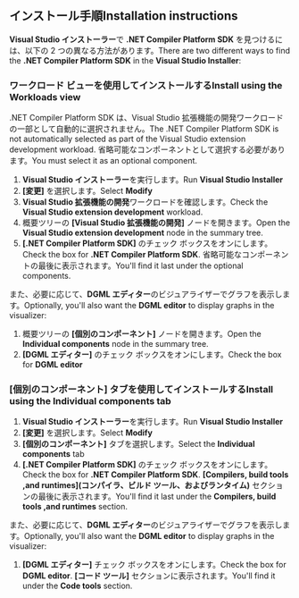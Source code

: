 ## <a name="installation-instructions"></a><span data-ttu-id="35818-101">インストール手順</span><span class="sxs-lookup"><span data-stu-id="35818-101">Installation instructions</span></span> 

<span data-ttu-id="35818-102">**Visual Studio インストーラー**で **.NET Compiler Platform SDK** を見つけるには、以下の 2 つの異なる方法があります。</span><span class="sxs-lookup"><span data-stu-id="35818-102">There are two different ways to find the **.NET Compiler Platform SDK** in the **Visual Studio Installer**:</span></span>

### <a name="install-using-the-workloads-view"></a><span data-ttu-id="35818-103">ワークロード ビューを使用してインストールする</span><span class="sxs-lookup"><span data-stu-id="35818-103">Install using the Workloads view</span></span>

<span data-ttu-id="35818-104">.NET Compiler Platform SDK は、Visual Studio 拡張機能の開発ワークロードの一部として自動的に選択されません。</span><span class="sxs-lookup"><span data-stu-id="35818-104">The .NET Compiler Platform SDK is not automatically selected as part of the Visual Studio extension development workload.</span></span> <span data-ttu-id="35818-105">省略可能なコンポーネントとして選択する必要があります。</span><span class="sxs-lookup"><span data-stu-id="35818-105">You must select it as an optional component.</span></span>

1. <span data-ttu-id="35818-106">**Visual Studio インストーラー**を実行します。</span><span class="sxs-lookup"><span data-stu-id="35818-106">Run **Visual Studio Installer**</span></span> 
1. <span data-ttu-id="35818-107">**[変更]** を選択します。</span><span class="sxs-lookup"><span data-stu-id="35818-107">Select **Modify**</span></span> 
1. <span data-ttu-id="35818-108">**Visual Studio 拡張機能の開発**ワークロードを確認します。</span><span class="sxs-lookup"><span data-stu-id="35818-108">Check the **Visual Studio extension development** workload.</span></span>
1. <span data-ttu-id="35818-109">概要ツリーの **[Visual Studio 拡張機能の開発]** ノードを開きます。</span><span class="sxs-lookup"><span data-stu-id="35818-109">Open the **Visual Studio extension development** node in the summary tree.</span></span>
1. <span data-ttu-id="35818-110">**[.NET Compiler Platform SDK]** のチェック ボックスをオンにします。</span><span class="sxs-lookup"><span data-stu-id="35818-110">Check the box for **.NET Compiler Platform SDK**.</span></span> <span data-ttu-id="35818-111">省略可能なコンポーネントの最後に表示されます。</span><span class="sxs-lookup"><span data-stu-id="35818-111">You'll find it last under the optional components.</span></span>

<span data-ttu-id="35818-112">また、必要に応じて、**DGML エディター**のビジュアライザーでグラフを表示します。</span><span class="sxs-lookup"><span data-stu-id="35818-112">Optionally, you'll also want the **DGML editor** to display graphs in the visualizer:</span></span>

1. <span data-ttu-id="35818-113">概要ツリーの **[個別のコンポーネント]** ノードを開きます。</span><span class="sxs-lookup"><span data-stu-id="35818-113">Open the **Individual components** node in the summary tree.</span></span>
1. <span data-ttu-id="35818-114">**[DGML エディター]** のチェック ボックスをオンにします。</span><span class="sxs-lookup"><span data-stu-id="35818-114">Check the box for **DGML editor**</span></span>

### <a name="install-using-the-individual-components-tab"></a><span data-ttu-id="35818-115">[個別のコンポーネント] タブを使用してインストールする</span><span class="sxs-lookup"><span data-stu-id="35818-115">Install using the Individual components tab</span></span>

1. <span data-ttu-id="35818-116">**Visual Studio インストーラー**を実行します。</span><span class="sxs-lookup"><span data-stu-id="35818-116">Run **Visual Studio Installer**</span></span> 
1. <span data-ttu-id="35818-117">**[変更]** を選択します。</span><span class="sxs-lookup"><span data-stu-id="35818-117">Select **Modify**</span></span> 
1. <span data-ttu-id="35818-118">**[個別のコンポーネント]** タブを選択します。</span><span class="sxs-lookup"><span data-stu-id="35818-118">Select the **Individual components** tab</span></span> 
1. <span data-ttu-id="35818-119">**[.NET Compiler Platform SDK]** のチェック ボックスをオンにします。</span><span class="sxs-lookup"><span data-stu-id="35818-119">Check the box for **.NET Compiler Platform SDK**.</span></span> <span data-ttu-id="35818-120">**[Compilers, build tools ,and runtimes]\(コンパイラ、ビルド ツール、およびランタイム\)** セクションの最後に表示されます。</span><span class="sxs-lookup"><span data-stu-id="35818-120">You'll find it last under the **Compilers, build tools ,and runtimes** section.</span></span>

<span data-ttu-id="35818-121">また、必要に応じて、**DGML エディター**のビジュアライザーでグラフを表示します。</span><span class="sxs-lookup"><span data-stu-id="35818-121">Optionally, you'll also want the **DGML editor** to display graphs in the visualizer:</span></span>

1. <span data-ttu-id="35818-122">**[DGML エディター]** チェック ボックスをオンにします。</span><span class="sxs-lookup"><span data-stu-id="35818-122">Check the box for **DGML editor**.</span></span> <span data-ttu-id="35818-123">**[コード ツール]** セクションに表示されます。</span><span class="sxs-lookup"><span data-stu-id="35818-123">You'll find it under the **Code tools** section.</span></span>
